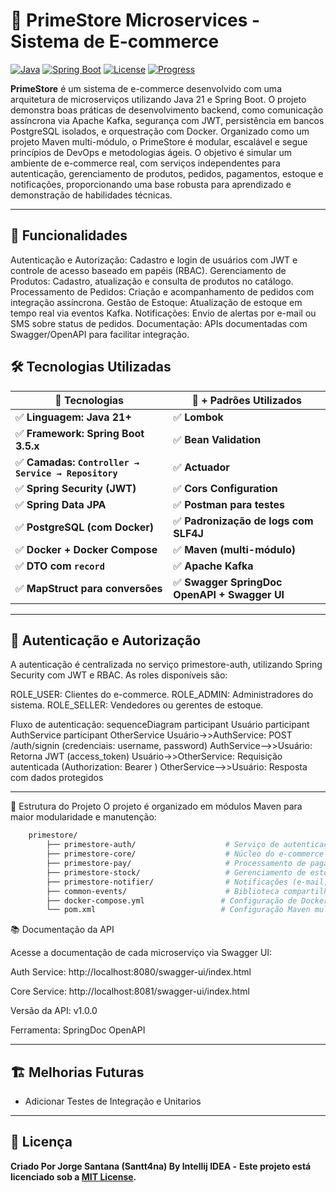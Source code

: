 # 🛒 PrimeStore Microservices - Sistema de E-commerce

[![Java](https://img.shields.io/badge/Java-21-blue.svg)](https://www.oracle.com/java/)
[![Spring Boot](https://img.shields.io/badge/Spring%20Boot-3.2.3-brightgreen)](https://spring.io/projects/spring-boot)
[![License](https://img.shields.io/badge/license-MIT-blue.svg)](LICENSE)
[![Progress](https://img.shields.io/badge/progress-30%25-yellow)](README.md)

**PrimeStore** é um sistema de e-commerce desenvolvido com uma arquitetura de microserviços utilizando Java 21 e Spring Boot. O projeto demonstra boas práticas de desenvolvimento backend, como comunicação assíncrona via Apache Kafka, segurança com JWT, persistência em bancos PostgreSQL isolados, e orquestração com Docker. Organizado como um projeto Maven multi-módulo, o PrimeStore é modular, escalável e segue princípios de DevOps e metodologias ágeis.
O objetivo é simular um ambiente de e-commerce real, com serviços independentes para autenticação, gerenciamento de produtos, pedidos, pagamentos, estoque e notificações, proporcionando uma base robusta para aprendizado e demonstração de habilidades técnicas.

---

## 🚀 Funcionalidades

Autenticação e Autorização: Cadastro e login de usuários com JWT e controle de acesso baseado em papéis (RBAC).
Gerenciamento de Produtos: Cadastro, atualização e consulta de produtos no catálogo.
Processamento de Pedidos: Criação e acompanhamento de pedidos com integração assíncrona.
Gestão de Estoque: Atualização de estoque em tempo real via eventos Kafka.
Notificações: Envio de alertas por e-mail ou SMS sobre status de pedidos.
Documentação: APIs documentadas com Swagger/OpenAPI para facilitar integração.


## 🛠️ Tecnologias Utilizadas


|                   🚀 Tecnologias                   | 🚀 + Padrões Utilizados                      |
|----------------------------------------------------|----------------------------------------------|
| ✅ **Linguagem: Java 21+**                          | ✅ **Lombok**                                 |
| ✅ **Framework: Spring Boot 3.5.x**                 | ✅ **Bean Validation**                        |
| ✅ **Camadas: `Controller → Service → Repository`** | ✅ **Actuador**                               |
| ✅ **Spring Security (JWT)**                        | ✅ **Cors Configuration**                     |
| ✅ **Spring Data JPA**                              | ✅ **Postman para testes**                    |
| ✅ **PostgreSQL (com Docker)**                      | ✅ **Padronização de logs com SLF4J**         |
| ✅ **Docker + Docker Compose**                      | ✅ **Maven (multi-módulo)**                   |
| ✅ **DTO com `record`**                             | ✅ **Apache Kafka**                           |
| ✅ **MapStruct para conversões**                    | ✅ **Swagger SpringDoc OpenAPI + Swagger UI** |

---

## 🔐 Autenticação e Autorização

A autenticação é centralizada no serviço primestore-auth, utilizando Spring Security com JWT e RBAC. As roles disponíveis são:

ROLE_USER: Clientes do e-commerce.
ROLE_ADMIN: Administradores do sistema.
ROLE_SELLER: Vendedores ou gerentes de estoque.

Fluxo de autenticação:
sequenceDiagram
participant Usuário
participant AuthService
participant OtherService
Usuário->>AuthService: POST /auth/signin (credenciais: username, password)
AuthService-->>Usuário: Retorna JWT (access_token)
Usuário->>OtherService: Requisição autenticada (Authorization: Bearer <token>)
OtherService-->>Usuário: Resposta com dados protegidos

---


📂 Estrutura do Projeto
O projeto é organizado em módulos Maven para maior modularidade e manutenção:

```bash
    primestore/
        ├── primestore-auth/                    # Serviço de autenticação e autorização (JWT)
        ├── primestore-core/                    # Núcleo do e-commerce (produtos, pedidos)
        ├── primestore-pay/                     # Processamento de pagamentos
        ├── primestore-stock/                   # Gerenciamento de estoque
        ├── primestore-notifier/                # Notificações (e-mail, SMS)
        ├── common-events/                      # Biblioteca compartilhada (DTOs, eventos Kafka)
        ├── docker-compose.yml                 # Configuração de Docker para PostgreSQL e Kafka
        └── pom.xml                            # Configuração Maven multi-módulo
```

📚 Documentação da API

Acesse a documentação de cada microserviço via Swagger UI:

Auth Service: http://localhost:8080/swagger-ui/index.html

Core Service: http://localhost:8081/swagger-ui/index.html

Versão da API: v1.0.0

Ferramenta: SpringDoc OpenAPI

---

## 🏗️ Melhorias Futuras

- Adicionar Testes de Integração e Unitarios

---
## 🪪 Licença
**Criado Por Jorge Santana (Santt4na) By Intellij IDEA -**
**Este projeto está licenciado sob a [MIT License](LICENSE).**
